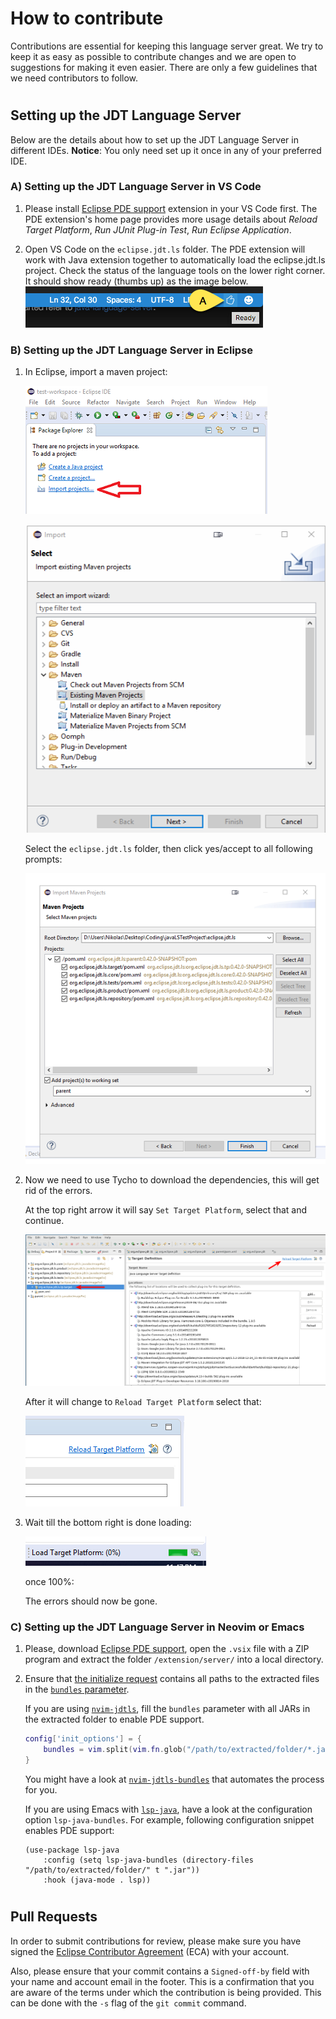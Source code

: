 # How to contribute

Contributions are essential for keeping this language server great.
We try to keep it as easy as possible to contribute changes and we are
open to suggestions for making it even easier.
There are only a few guidelines that we need contributors to follow.

#

## Setting up the JDT Language Server
Below are the details about how to set up the JDT Language Server in different IDEs. **Notice**: You only need set up it once in any of your preferred IDE.

### A) Setting up the JDT Language Server in VS Code
1) Please install [Eclipse PDE support][1] extension in your VS Code first. The PDE extension's home page provides more usage details about _Reload Target Platform_, _Run JUnit Plug-in Test_, _Run Eclipse Application_.

2) Open VS Code on the `eclipse.jdt.ls` folder. The PDE extension will work with Java extension together to automatically load the eclipse.jdt.ls project. Check the status of the language tools on the lower right corner. It should show ready (thumbs up) as the image below.
  ![status indicator](images/statusMarker.png)

### B) Setting up the JDT Language Server in Eclipse
1) In Eclipse, import a maven project:

    ![Import Project](images/importProject.png)

    ![Import Project](images/importMavenProject.png)

    Select the `eclipse.jdt.ls` folder, then click yes/accept to all
following prompts:

    ![Import Project](images/importedMavenProject.png)

2) Now we need to use Tycho to download the dependencies,
this will get rid of the errors.

	At the top right arrow it will say `Set Target Platform`, select that and continue.

	![Import Project](images/setTargetPlatform.png)

	After it will change to `Reload Target Platform` select that:

    ![Import Project](images/reloadTargetPlatform.png)

3) Wait till the bottom right is done loading:

    ![Import Project](images/loadingTargetPlatform.png)

	once 100%:



    The errors should now be gone.

### C) Setting up the JDT Language Server in Neovim or Emacs

1) Please, download [Eclipse PDE support][1], open the `.vsix` file with a ZIP program and extract the folder `/extension/server/` into a local directory.

2) Ensure that [the initialize request][2] contains all paths to the extracted files in the [`bundles` parameter](https://github.com/eclipse/eclipse.jdt.ls/wiki/Running-the-JAVA-LS-server-from-the-command-line#initialize-request).

	If you are using [`nvim-jdtls`](https://github.com/mfussenegger/nvim-jdtls), fill the `bundles` parameter with all JARs in the extracted folder to enable PDE support.

	```lua
	config['init_options'] = {
		bundles = vim.split(vim.fn.glob("/path/to/extracted/folder/*.jar"), "\n")
	}
	```

	You might have a look at [`nvim-jdtls-bundles`](https://gitlab.com/schrieveslaach/nvim-jdtls-bundles) that automates the process for you.

	If you are using Emacs with [`lsp-java`](https://github.com/emacs-lsp/lsp-java), have a look at the configuration option `lsp-java-bundles`. For example, following configuration snippet enables PDE support:

	```
	(use-package lsp-java
		:config (setq lsp-java-bundles (directory-files "/path/to/extracted/folder/" t ".jar"))
		:hook (java-mode . lsp))
	```

#

## Pull Requests

In order to submit contributions for review, please make sure you have signed the [Eclipse Contributor Agreement](https://www.eclipse.org/legal/ecafaq.php) (ECA) with your account.

Also, please ensure that your commit contains a `Signed-off-by` field with your name and account email in the footer. This is a confirmation that you are aware of the terms under which the contribution is being provided. This can be done with the `-s` flag of the `git commit` command.

[1]: https://marketplace.visualstudio.com/items?itemName=yaozheng.vscode-pde
[2]: https://github.com/eclipse/eclipse.jdt.ls/wiki/Running-the-JAVA-LS-server-from-the-command-line#initialize-request

